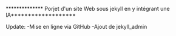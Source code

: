 ************** Porjet d'un site Web sous jekyll en y intégrant une IA*******************

Update: -Mise en ligne via GitHub
        -Ajout de jekyll_admin
        
